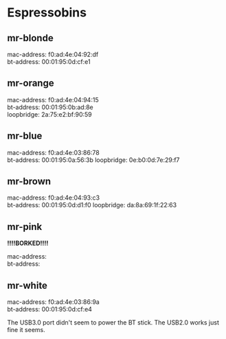 # Espressobins

## mr-blonde

mac-address: f0:ad:4e:04:92:df  
bt-address:  00:01:95:0d:cf:e1  

## mr-orange

mac-address: f0:ad:4e:04:94:15  
bt-address:  00:01:95:0b:ad:8e  
loopbridge: 2a:75:e2:bf:90:59  

## mr-blue

mac-address: f0:ad:4e:03:86:78  
bt-address:  00:01:95:0a:56:3b
loopbridge: 0e:b0:0d:7e:29:f7

## mr-brown

mac-address: f0:ad:4e:04:93:c3  
bt-address:  00:01:95:0d:d1:f0
loopbridge: da:8a:69:1f:22:63

## mr-pink

**!!!!BORKED!!!!**

mac-address:  
bt-address:  

## mr-white

mac-address: f0:ad:4e:03:86:9a  
bt-address:  00:01:95:0d:cf:e4  

The USB3.0 port didn't seem to power the BT stick. The USB2.0 works just fine it seems.
